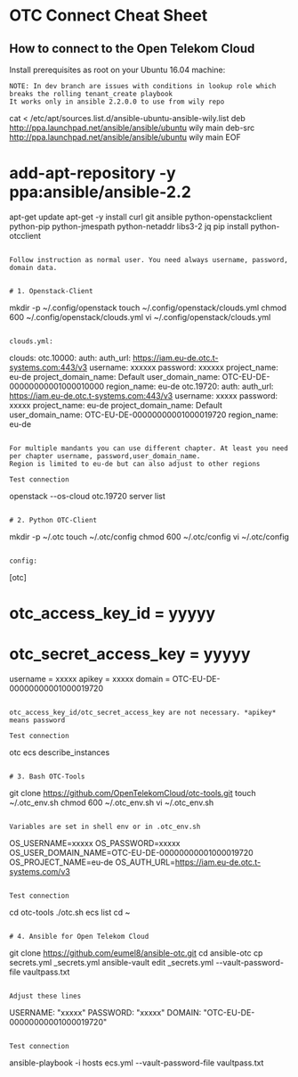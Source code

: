 # OTC Connect Cheat Sheet

How to connect to the Open Telekom Cloud
----------------------------------------

Install prerequisites as root on your Ubuntu 16.04 machine:


```
NOTE: In dev branch are issues with conditions in lookup role which breaks the rolling tenant_create playbook
It works only in ansible 2.2.0.0 to use from wily repo

```
cat <<EOF > /etc/apt/sources.list.d/ansible-ubuntu-ansible-wily.list
deb http://ppa.launchpad.net/ansible/ansible/ubuntu wily main 
deb-src http://ppa.launchpad.net/ansible/ansible/ubuntu wily main 
EOF

# add-apt-repository -y ppa:ansible/ansible-2.2
apt-get update
apt-get -y install curl git ansible python-openstackclient python-pip python-jmespath python-netaddr libs3-2 jq
pip install python-otcclient
```

Follow instruction as normal user. You need always username, password, domain data.


# 1. Openstack-Client

```
mkdir -p ~/.config/openstack
touch ~/.config/openstack/clouds.yml
chmod 600 ~/.config/openstack/clouds.yml
vi ~/.config/openstack/clouds.yml
```

clouds.yml:
```
clouds:
    otc.10000:
        auth:
            auth_url: https://iam.eu-de.otc.t-systems.com:443/v3
            username: xxxxxx
            password: xxxxxx
            project_name: eu-de
            project_domain_name: Default
            user_domain_name: OTC-EU-DE-00000000001000010000
        region_name: eu-de
    otc.19720:
        auth:
            auth_url: https://iam.eu-de.otc.t-systems.com:443/v3
            username: xxxxx
            password: xxxxx
            project_name: eu-de
            project_domain_name: Default
            user_domain_name: OTC-EU-DE-00000000001000019720
        region_name: eu-de

```

For multiple mandants you can use different chapter. At least you need per chapter username, password,user_domain_name.
Region is limited to eu-de but can also adjust to other regions

Test connection

```
openstack --os-cloud otc.19720 server list
```

# 2. Python OTC-Client

```
mkdir -p ~/.otc
touch ~/.otc/config
chmod 600 ~/.otc/config
vi ~/.otc/config
```

config:

```
[otc]
# otc_access_key_id = yyyyy
# otc_secret_access_key = yyyyy
username = xxxxx
apikey = xxxxx
domain = OTC-EU-DE-00000000001000019720
```

otc_access_key_id/otc_secret_access_key are not necessary. *apikey* means password

Test connection

```
otc ecs describe_instances
```

# 3. Bash OTC-Tools

```
git clone https://github.com/OpenTelekomCloud/otc-tools.git
touch ~/.otc_env.sh
chmod 600 ~/.otc_env.sh
vi ~/.otc_env.sh
```

Variables are set in shell env or in .otc_env.sh

```
OS_USERNAME=xxxxx
OS_PASSWORD=xxxxx
OS_USER_DOMAIN_NAME=OTC-EU-DE-00000000001000019720
OS_PROJECT_NAME=eu-de
OS_AUTH_URL=https://iam.eu-de.otc.t-systems.com/v3
```

Test connection

```
cd otc-tools
./otc.sh ecs list
cd ~
```

# 4. Ansible for Open Telekom Cloud

```
git clone https://github.com/eumel8/ansible-otc.git
cd ansible-otc
cp secrets.yml  _secrets.yml 
ansible-vault edit _secrets.yml --vault-password-file vaultpass.txt
```

Adjust these lines

```
USERNAME: "xxxxx"
PASSWORD: "xxxxx"
DOMAIN: "OTC-EU-DE-00000000001000019720"
```

Test connection

```
ansible-playbook -i hosts ecs.yml --vault-password-file vaultpass.txt
```

